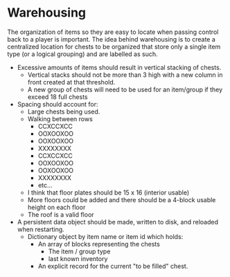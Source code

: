# Warehousing

The organization of items so they are easy to locate when passing control back to a player is important. The idea behind warehousing is to create a centralized location for chests to be organized that store only a single item type (or a logical grouping) and are labelled as such.

* Excessive amounts of items should result in vertical stacking of chests. 
	* Vertical stacks should not be more than 3 high with a new column in front created at that threshold.
	* A new group of chests will need to be used for an item/group if they exceed 18 full chests
* Spacing should account for:
	* Large chests being used.
	* Walking between rows
		* CCXCCXCC
		* OOXOOXOO
		* OOXOOXOO
		* XXXXXXXX
		* CCXCCXCC
		* OOXOOXOO
		* OOXOOXOO
		* XXXXXXXX
		* etc...
	* I think that floor plates should be 15 x 16 (interior usable)
	* More floors could be added and there should be a 4-block usable height on each floor
	* The roof is a valid floor
* A persistent data object should be made, written to disk, and reloaded when restarting.
	* Dictionary object by item name or item id which holds:
		* An array of blocks representing the chests
			* The item / group type
			* last known inventory
		* An explicit record for the current "to be filled" chest.